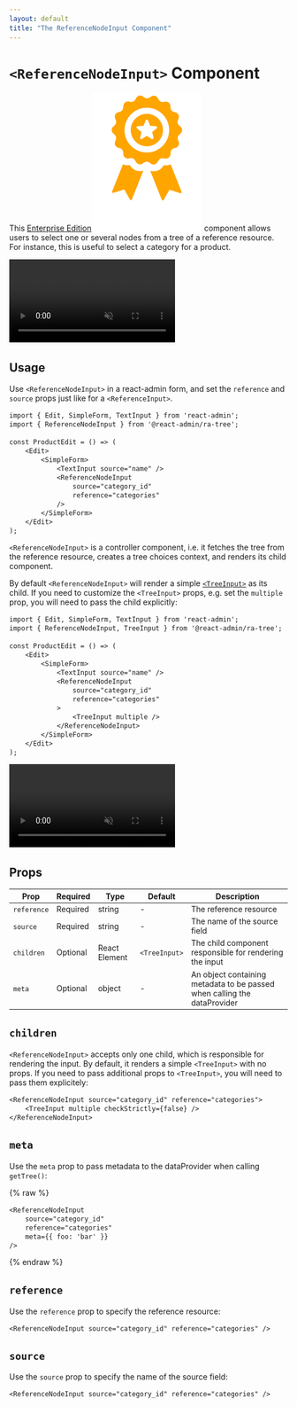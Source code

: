 ```yaml
---
layout: default
title: "The ReferenceNodeInput Component"
---
```


# `<ReferenceNodeInput>` Component

This [Enterprise Edition](https://react-admin-ee.marmelab.com)<img class="icon" src="./img/premium.svg" alt="React Admin Enterprise Edition icon" /> component allows users to select one or several nodes from a tree of a reference resource. For instance, this is useful to select a category for a product.

<video controls autoplay playsinline muted loop>
  <source src="https://react-admin-ee.marmelab.com/assets/ReferenceNodeInput-TreeInput-basic.mp4" type="video/mp4"/>
  Your browser does not support the video tag.
</video>

## Usage

Use `<ReferenceNodeInput>` in a react-admin form, and set the `reference` and `source` props just like for a `<ReferenceInput>`.

```tsx
import { Edit, SimpleForm, TextInput } from 'react-admin';
import { ReferenceNodeInput } from '@react-admin/ra-tree';

const ProductEdit = () => (
    <Edit>
        <SimpleForm>
            <TextInput source="name" />
            <ReferenceNodeInput
                source="category_id"
                reference="categories"
            />
        </SimpleForm>
    </Edit>
);
```

`<ReferenceNodeInput>` is a controller component, i.e. it fetches the tree from the reference resource, creates a tree choices context, and renders its child component.

By default `<ReferenceNodeInput>` will render a simple [`<TreeInput>`](./TreeInput.md) as its child. If you need to customize the `<TreeInput>` props, e.g. set the `multiple` prop, you will need to pass the child explicitly:

```tsx
import { Edit, SimpleForm, TextInput } from 'react-admin';
import { ReferenceNodeInput, TreeInput } from '@react-admin/ra-tree';

const ProductEdit = () => (
    <Edit>
        <SimpleForm>
            <TextInput source="name" />
            <ReferenceNodeInput
                source="category_id"
                reference="categories"
            >
                <TreeInput multiple />
            </ReferenceNodeInput>
        </SimpleForm>
    </Edit>
);
```

<video controls autoplay playsinline muted loop>
  <source src="https://react-admin-ee.marmelab.com/assets/ReferenceNodeInput-TreeInput-multiple.mp4" type="video/mp4"/>
  Your browser does not support the video tag.
</video>

## Props

| Prop              | Required     | Type             | Default         | Description                                                                               |
| ----------------- | ------------ | ---------------- | --------------- | ----------------------------------------------------------------------------------------- |
| `reference`       | Required     | string           | -               | The reference resource                                                                    |
| `source`          | Required     | string           | -               | The name of the source field                                                              |
| `children`        | Optional     | React Element    | `<TreeInput>` | The child component responsible for rendering the input                                   |
| `meta`            | Optional     | object           | -               | An object containing metadata to be passed when calling the dataProvider                  |

## `children`

`<ReferenceNodeInput>` accepts only one child, which is responsible for rendering the input. By default, it renders a simple `<TreeInput>` with no props. If you need to pass additional props to `<TreeInput>`, you will need to pass them explicitely:

```tsx
<ReferenceNodeInput source="category_id" reference="categories">
    <TreeInput multiple checkStrictly={false} />
</ReferenceNodeInput>
```

## `meta`

Use the `meta` prop to pass metadata to the dataProvider when calling `getTree()`:

{% raw %}
```tsx
<ReferenceNodeInput 
    source="category_id" 
    reference="categories" 
    meta={{ foo: 'bar' }}
/>
```
{% endraw %}

## `reference`

Use the `reference` prop to specify the reference resource:

```tsx
<ReferenceNodeInput source="category_id" reference="categories" />
```

## `source`

Use the `source` prop to specify the name of the source field:

```tsx
<ReferenceNodeInput source="category_id" reference="categories" />
```
